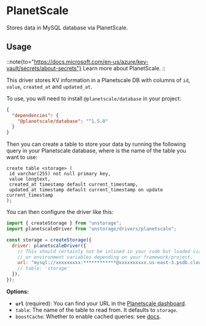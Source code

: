 # PlanetScale

Stores data in MySQL database via PlanetScale.

## Usage

::note{to="https://docs.microsoft.com/en-us/azure/key-vault/secrets/about-secrets"}
Learn more about PlanetScale.
::

This driver stores KV information in a Planetscale DB with columns of `id`, `value`, `created_at` and `updated_at`.

To use, you will need to install `@planetscale/database` in your project:

```json
{
  "dependencies": {
    "@planetscale/database": "^1.5.0"
  }
}
```

Then you can create a table to store your data by running the following query in your Planetscale database, where <storage> is the name of the table you want to use:

```
create table <storage> (
 id varchar(255) not null primary key,
 value longtext,
 created_at timestamp default current_timestamp,
 updated_at timestamp default current_timestamp on update current_timestamp
);
```

You can then configure the driver like this:

```js
import { createStorage } from "unstorage";
import planetscaleDriver from "unstorage/drivers/planetscale";

const storage = createStorage({
  driver: planetscaleDriver({
    // This should certainly not be inlined in your code but loaded via runtime config
    // or environment variables depending on your framework/project.
    url: "mysql://xxxxxxxxx:************@xxxxxxxxxx.us-east-3.psdb.cloud/my-database?sslaccept=strict",
    // table: 'storage'
  }),
});
```

**Options:**

- **`url`** (required): You can find your URL in the [Planetscale dashboard](https://planetscale.com/docs/tutorials/connect-nodejs-app).
- `table`: The name of the table to read from. It defaults to `storage`.
- `boostCache`: Whether to enable cached queries: see [docs](https://planetscale.com/docs/concepts/query-caching-with-planetscale-boost#using-cached-queries-in-your-application).
